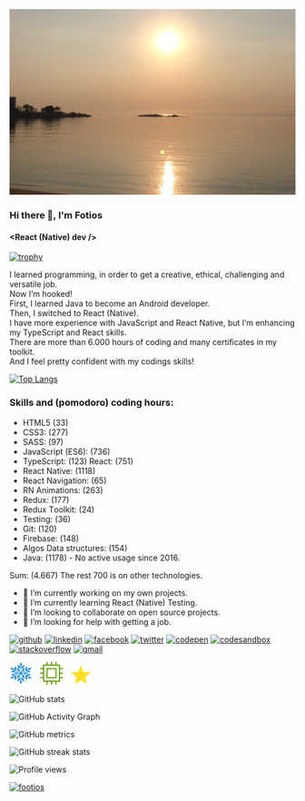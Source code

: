 ![<React (Native) dev />](https://github.com/footios/footios/blob/main/sunrise.jpg)
### Hi there 👋, I'm Fotios 
#### <React (Native) dev />

[![trophy](https://github-profile-trophy.vercel.app/?username=footios)](https://github.com/ryo-ma/github-profile-trophy)

I learned programming, in order to get a creative, ethical, challenging and versatile job.\
Now I’m hooked!\
First, I learned Java to become an Android developer.\
Then, I switched to React (Native).\
I have more experience with JavaScript and React Native, but I’m enhancing my TypeScript and React skills.\
There are more than 6.000 hours of coding and many certificates in my toolkit.\
And I feel pretty confident with my codings skills!

[![Top Langs](https://github-readme-stats.vercel.app/api/top-langs/?username=footios)](https://github.com/anuraghazra/github-readme-stats)

### Skills and (pomodoro) coding hours:
- HTML5 (33)
- CSS3: (277)
- SASS: (97)
- JavaScript (ES6): (736) 
- TypeScript: (123) React: (751)
- React Native: (1118) 
- React Navigation: (65) 
- RN Animations: (263) 
- Redux: (177)
- Redux Τoolkit: (24)
- Testing: (36)
- Git: (120)
- Firebase: (148)
- Algos Data structures: (154) 
- Java: (1178) - No active usage since 2016.

Sum: (4.667)
The rest 700 is on other technologies.

- 🔭 I’m currently working on my own projects. 
- 🌱 I’m currently learning React (Native) Testing. 
- 👯 I’m looking to collaborate on open source projects. 
- 🤔 I’m looking for help with getting a job. 


[<img src='https://cdn.jsdelivr.net/npm/simple-icons@3.0.1/icons/github.svg' alt='github' height='40'>](https://github.com/footios)  [<img src='https://cdn.jsdelivr.net/npm/simple-icons@3.0.1/icons/linkedin.svg' alt='linkedin' height='40'>](https://www.linkedin.com/in/fotios-tsakiris-72331b170//)  [<img src='https://cdn.jsdelivr.net/npm/simple-icons@3.0.1/icons/facebook.svg' alt='facebook' height='40'>](https://www.facebook.com/footios.tsakiris.1/)  [<img src='https://cdn.jsdelivr.net/npm/simple-icons@3.0.1/icons/twitter.svg' alt='twitter' height='40'>](https://twitter.com/fooTios76)  [<img src='https://cdn.jsdelivr.net/npm/simple-icons@3.0.1/icons/codepen.svg' alt='codepen' height='40'>](https://codepen.io/fooTios)  [<img src='https://cdn.jsdelivr.net/npm/simple-icons@3.0.1/icons/codesandbox.svg' alt='codesandbox' height='40'>](https://codesandbox.io/u/footios)  [<img src='https://cdn.jsdelivr.net/npm/simple-icons@3.0.1/icons/stackoverflow.svg' alt='stackoverflow' height='40'>](https://stackoverflow.com/users/fotios-tsakiris)  [<img src='https://cdn.jsdelivr.net/npm/simple-icons@3.0.1/icons/gmail.svg' alt='gmail' height='40'>](footios76@gmail.com)  

<a href='https://archiveprogram.github.com/'><img src='https://raw.githubusercontent.com/acervenky/animated-github-badges/master/assets/acbadge.gif' width='40' height='40'></a> <a href='https://docs.github.com/en/developers'><img src='https://raw.githubusercontent.com/acervenky/animated-github-badges/master/assets/devbadge.gif' width='40' height='40'></a> <a href='https://stars.github.com/'><img src='https://raw.githubusercontent.com/acervenky/animated-github-badges/master/assets/starbadge.gif' width='35' height='35'></a> 

![GitHub stats](https://github-readme-stats.vercel.app/api?username=footios&show_icons=true&count_private=true)  

![GitHub Activity Graph](https://activity-graph.herokuapp.com/graph?username=footios)  

![GitHub metrics](https://metrics.lecoq.io/footios)  

![GitHub streak stats](https://github-readme-streak-stats.herokuapp.com/?user=footios)  

![Profile views](https://gpvc.arturio.dev/footios)  

[![footios](https://github-readme-stats.vercel.app/api?username=footios)](https://github.com/anuraghazra/github-readme-stats)
<!--
**footios/footios** is a ✨ _special_ ✨ repository because its `README.md` (this file) appears on your GitHub profile.

Here are some ideas to get you started:

- 🔭 I’m currently working on ...
- 🌱 I’m currently learning ...
- 👯 I’m looking to collaborate on ...
- 🤔 I’m looking for help with ...
- 💬 Ask me about ...
- 📫 How to reach me: ...
- 😄 Pronouns: ...
- ⚡ Fun fact: ...
-->
